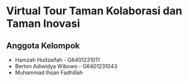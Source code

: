 # Virtual Tour Taman Kolaborasi dan Taman Inovasi

## Anggota Kelompok

- Hamzah Hudzaifah - G6401231011
- Berton Adiwidya Wibowo - G6401231043
- Muhammad Ihsan Fadhillah
